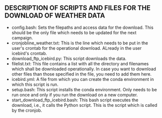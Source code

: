 ## DESCRIPTION OF SCRIPTS AND FILES FOR THE DOWNLOAD OF WEATHER DATA
- config.bash: Sets the filepaths and access data for the download. This should be the only file which needs to be updated for the next campaign.
- cronjobline_weather.txt: This is the line which needs to be put in the user's crontab for the operational download. ALready in the user icebird's crontab.
- download_ftp_icebird.py: This script downloads the data.
- filelist.txt: This file contains a list with all the directory and filenames which shall be downloaded operationally. In case you want to download other files than those specified in the file, you need to add them here.
- icebird.yml: A file from which you can create the conda environment in which this script is run.
- setup.bash: This script installs the conda environment. Only needs to be run once and only if you run the download on a new computer.
- start_download_ftp_icebird.bash: This bash script executes the download, i.e., it calls the Python script. This is the script which is called by the cronjob.
